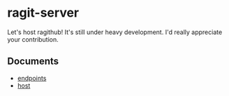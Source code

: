 # ragit-server

Let's host ragithub! It's still under heavy development. I'd really appreciate your contribution.

## Documents

- [endpoints](./docs/endpoints.md)
- [host](./docs/host.md)
